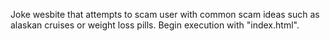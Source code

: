 Joke wesbite that attempts to scam user with common scam ideas such as alaskan cruises or weight loss pills. Begin execution with "index.html".
